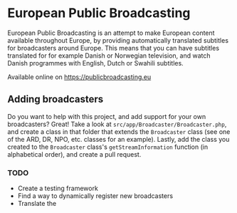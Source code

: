 # European Public Broadcasting

European Public Broadcasting is an attempt to make European content available throughout Europe, 
by providing automatically translated subtitles for broadcasters around Europe. 
This means that you can have subtitles translated for for example Danish or Norwegian television, 
and watch Danish programmes with English, Dutch or Swahili subtitles. 

Available online on https://publicbroadcasting.eu

## Adding broadcasters
Do you want to help with this project, and add support for your own broadcasters? Great!
Take a look at `src/app/Broadcaster/Broadcaster.php`, and create a class in that folder that extends
the `Broadcaster` class (see one of the ARD, DR, NPO, etc. classes for an example). 
Lastly, add the class you created to the `Broadcaster` class's `getStreamInformation` function (in alphabetical order),
and create a pull request.

### TODO
* Create a testing framework
* Find a way to dynamically register new broadcasters
* Translate the 
